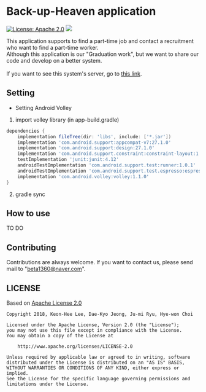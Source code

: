 # Back-up-Heaven application
[![License: Apache 2.0](https://img.shields.io/badge/LICENSE-Apache%202.0-yellow.svg)](https://github.com/KeonHeeLee/Back-up-Heaven/blob/master/LICENSE)
<img src="https://img.shields.io/badge/android-%3E%3D23-blue.svg">

 This application supports to find a part-time job and contact a recruitment who want to find a part-time worker.</br>
Although this application is our "Graduation work", but we want to share our code and develop on a better system. </br>
<br/>
If you want to see this system's server, go to [this link](https://github.com/KeonHeeLee/Back-up-Heaven-Server).
 
## Setting

- Setting Android Volley
 1. import volley library (in app-build.gradle)
```gradle
dependencies {
    implementation fileTree(dir: 'libs', include: ['*.jar'])
    implementation 'com.android.support:appcompat-v7:27.1.0'
    implementation 'com.android.support:design:27.1.0'
    implementation 'com.android.support.constraint:constraint-layout:1.0.2'
    testImplementation 'junit:junit:4.12'
    androidTestImplementation 'com.android.support.test:runner:1.0.1'
    androidTestImplementation 'com.android.support.test.espresso:espresso-core:3.0.1'
    implementation 'com.android.volley:volley:1.1.0'
}
```
 2. gradle sync
 
## How to use

TO DO
 
## Contributing

Contributions are always welcome. If you want to contact us, please send mail to "beta1360@naver.com".

 
## LICENSE

Based on [Apache License 2.0](https://www.apache.org/licenses/LICENSE-2.0)

```
Copyright 2018, Keon-Hee Lee, Dae-Kyo Jeong, Ju-mi Ryu, Hye-won Choi 

Licensed under the Apache License, Version 2.0 (the "License");
you may not use this file except in compliance with the License.
You may obtain a copy of the License at

    http://www.apache.org/licenses/LICENSE-2.0

Unless required by applicable law or agreed to in writing, software
distributed under the License is distributed on an "AS IS" BASIS,
WITHOUT WARRANTIES OR CONDITIONS OF ANY KIND, either express or implied.
See the License for the specific language governing permissions and
limitations under the License.
```
